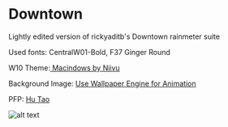 # Downtown
Lightly edited version of rickyaditb's Downtown rainmeter suite

Used fonts: CentralW01-Bold, F37 Ginger Round

W10 Theme:[ Macindows by Niivu](https://www.deviantart.com/niivu/art/Macindows-870073866)

Background Image: [ Use Wallpaper Engine for Animation](https://www.reddit.com/r/PixelArt/comments/5uybyu/oc_view_over_a_japanese_city_animated/)

PFP: [ Hu Tao](https://twitter.com/teayupi/status/1366757860953128964/photo/1)

![alt text](https://files.catbox.moe/ga1m7b.PNG)

